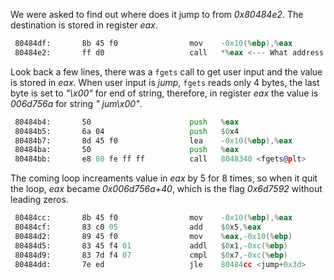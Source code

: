 We were asked to find out where does it jump to from *0x80484e2*. The destination is stored in register *eax*.

```asm
 80484df:       8b 45 f0                mov    -0x10(%ebp),%eax
 80484e2:       ff d0                   call   *%eax <--- What address does this jump to??
```

Look back a few lines, there was a ``fgets`` call to get user input and the value is stored in *eax*. When user input is *jump*, ``fgets`` reads only 4 bytes, the last byte is set to *"\x00"* for end of string, therefore, in register *eax* the value is *006d756a* for string *"
jum\x00"*.

```asm
 80484b4:       50                      push   %eax
 80484b5:       6a 04                   push   $0x4
 80484b7:       8d 45 f0                lea    -0x10(%ebp),%eax
 80484ba:       50                      push   %eax
 80484bb:       e8 80 fe ff ff          call   8048340 <fgets@plt>
```

The coming loop increaments value in *eax* by 5 for 8 times, so when it quit the loop, *eax* became *0x006d756a+40*, which is the flag *0x6d7592* without leading zeros.

```asm
 80484cc:       8b 45 f0                mov    -0x10(%ebp),%eax
 80484cf:       83 c0 05                add    $0x5,%eax
 80484d2:       89 45 f0                mov    %eax,-0x10(%ebp)
 80484d5:       83 45 f4 01             addl   $0x1,-0xc(%ebp)
 80484d9:       83 7d f4 07             cmpl   $0x7,-0xc(%ebp)
 80484dd:       7e ed                   jle    80484cc <jump+0x3d>
```